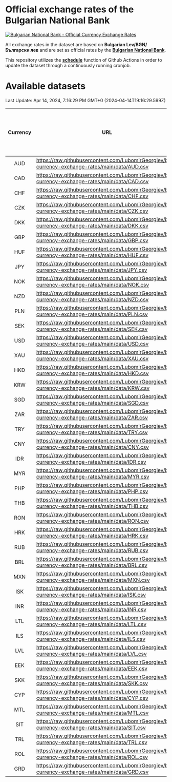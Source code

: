 # Official exchange rates of the Bulgarian National Bank

[![Bulgarian National Bank - Official Currency Exchange Rates](https://github.com/LubomirGeorgiev/bnb-currency-exchange-rates/actions/workflows/update-rates.yml/badge.svg?branch=main)](https://github.com/LubomirGeorgiev/bnb-currency-exchange-rates/actions/workflows/update-rates.yml)

All exchange rates in the dataset are based on **Bulgarian Lev/BGN/Български лев** and are set as official rates by the [**Bulgarian National Bank**](https://www.bnb.bg/Statistics/StExternalSector/StExchangeRates/StERForeignCurrencies/index.htm?toLang=_EN).

This repository utilizes the [**schedule**](https://docs.github.com/en/actions/reference/events-that-trigger-workflows) function of Github Actions in order to update the dataset through a continuously running cronjob.

# Available datasets

<!-- START LINKS (DO NOT EVER FU*ING DELETE THIS COMMENT FOR THE LOVE OF YOUR LIFE!!! IF YOU ARE CURIOS HOW IT WORKS, YOU CAN HAVE A LOOK AT ./src/updateReadme.ts) -->

Last Update: Apr 14, 2024, 7:16:29 PM GMT+0 (2024-04-14T19:16:29.599Z)

| Currency | URL                                                                                             | Number of records | Number of missing days that were filled in |
| :------: | ----------------------------------------------------------------------------------------------- | :---------------: | :----------------------------------------: |
|   AUD    | https://raw.githubusercontent.com/LubomirGeorgiev/bnb-currency-exchange-rates/main/data/AUD.csv |       8953        |                    2769                    |
|   CAD    | https://raw.githubusercontent.com/LubomirGeorgiev/bnb-currency-exchange-rates/main/data/CAD.csv |       8953        |                    2769                    |
|   CHF    | https://raw.githubusercontent.com/LubomirGeorgiev/bnb-currency-exchange-rates/main/data/CHF.csv |       8953        |                    2769                    |
|   CZK    | https://raw.githubusercontent.com/LubomirGeorgiev/bnb-currency-exchange-rates/main/data/CZK.csv |       8953        |                    2769                    |
|   DKK    | https://raw.githubusercontent.com/LubomirGeorgiev/bnb-currency-exchange-rates/main/data/DKK.csv |       8953        |                    2769                    |
|   GBP    | https://raw.githubusercontent.com/LubomirGeorgiev/bnb-currency-exchange-rates/main/data/GBP.csv |       8953        |                    2769                    |
|   HUF    | https://raw.githubusercontent.com/LubomirGeorgiev/bnb-currency-exchange-rates/main/data/HUF.csv |       8953        |                    2769                    |
|   JPY    | https://raw.githubusercontent.com/LubomirGeorgiev/bnb-currency-exchange-rates/main/data/JPY.csv |       8953        |                    2769                    |
|   NOK    | https://raw.githubusercontent.com/LubomirGeorgiev/bnb-currency-exchange-rates/main/data/NOK.csv |       8953        |                    2769                    |
|   NZD    | https://raw.githubusercontent.com/LubomirGeorgiev/bnb-currency-exchange-rates/main/data/NZD.csv |       8953        |                    2769                    |
|   PLN    | https://raw.githubusercontent.com/LubomirGeorgiev/bnb-currency-exchange-rates/main/data/PLN.csv |       8953        |                    2769                    |
|   SEK    | https://raw.githubusercontent.com/LubomirGeorgiev/bnb-currency-exchange-rates/main/data/SEK.csv |       8953        |                    2769                    |
|   USD    | https://raw.githubusercontent.com/LubomirGeorgiev/bnb-currency-exchange-rates/main/data/USD.csv |       8953        |                    2769                    |
|   XAU    | https://raw.githubusercontent.com/LubomirGeorgiev/bnb-currency-exchange-rates/main/data/XAU.csv |       8953        |                    2771                    |
|   HKD    | https://raw.githubusercontent.com/LubomirGeorgiev/bnb-currency-exchange-rates/main/data/HKD.csv |       8651        |                    2678                    |
|   KRW    | https://raw.githubusercontent.com/LubomirGeorgiev/bnb-currency-exchange-rates/main/data/KRW.csv |       8651        |                    2678                    |
|   SGD    | https://raw.githubusercontent.com/LubomirGeorgiev/bnb-currency-exchange-rates/main/data/SGD.csv |       8651        |                    2678                    |
|   ZAR    | https://raw.githubusercontent.com/LubomirGeorgiev/bnb-currency-exchange-rates/main/data/ZAR.csv |       8651        |                    2678                    |
|   TRY    | https://raw.githubusercontent.com/LubomirGeorgiev/bnb-currency-exchange-rates/main/data/TRY.csv |       7134        |                    2209                    |
|   CNY    | https://raw.githubusercontent.com/LubomirGeorgiev/bnb-currency-exchange-rates/main/data/CNY.csv |       7014        |                    2173                    |
|   IDR    | https://raw.githubusercontent.com/LubomirGeorgiev/bnb-currency-exchange-rates/main/data/IDR.csv |       7014        |                    2173                    |
|   MYR    | https://raw.githubusercontent.com/LubomirGeorgiev/bnb-currency-exchange-rates/main/data/MYR.csv |       7014        |                    2173                    |
|   PHP    | https://raw.githubusercontent.com/LubomirGeorgiev/bnb-currency-exchange-rates/main/data/PHP.csv |       7014        |                    2173                    |
|   THB    | https://raw.githubusercontent.com/LubomirGeorgiev/bnb-currency-exchange-rates/main/data/THB.csv |       7014        |                    2173                    |
|   RON    | https://raw.githubusercontent.com/LubomirGeorgiev/bnb-currency-exchange-rates/main/data/RON.csv |       6955        |                    2155                    |
|   HRK    | https://raw.githubusercontent.com/LubomirGeorgiev/bnb-currency-exchange-rates/main/data/HRK.csv |       6545        |                    2025                    |
|   RUB    | https://raw.githubusercontent.com/LubomirGeorgiev/bnb-currency-exchange-rates/main/data/RUB.csv |       6245        |                    1932                    |
|   BRL    | https://raw.githubusercontent.com/LubomirGeorgiev/bnb-currency-exchange-rates/main/data/BRL.csv |       6044        |                    1876                    |
|   MXN    | https://raw.githubusercontent.com/LubomirGeorgiev/bnb-currency-exchange-rates/main/data/MXN.csv |       6044        |                    1876                    |
|   ISK    | https://raw.githubusercontent.com/LubomirGeorgiev/bnb-currency-exchange-rates/main/data/ISK.csv |       5951        |                    1845                    |
|   INR    | https://raw.githubusercontent.com/LubomirGeorgiev/bnb-currency-exchange-rates/main/data/INR.csv |       5677        |                    1762                    |
|   LTL    | https://raw.githubusercontent.com/LubomirGeorgiev/bnb-currency-exchange-rates/main/data/LTL.csv |       5150        |                    1579                    |
|   ILS    | https://raw.githubusercontent.com/LubomirGeorgiev/bnb-currency-exchange-rates/main/data/ILS.csv |       4955        |                    1545                    |
|   LVL    | https://raw.githubusercontent.com/LubomirGeorgiev/bnb-currency-exchange-rates/main/data/LVL.csv |       4785        |                    1465                    |
|   EEK    | https://raw.githubusercontent.com/LubomirGeorgiev/bnb-currency-exchange-rates/main/data/EEK.csv |       3995        |                    1221                    |
|   SKK    | https://raw.githubusercontent.com/LubomirGeorgiev/bnb-currency-exchange-rates/main/data/SKK.csv |       2969        |                    911                     |
|   CYP    | https://raw.githubusercontent.com/LubomirGeorgiev/bnb-currency-exchange-rates/main/data/CYP.csv |       2905        |                    889                     |
|   MTL    | https://raw.githubusercontent.com/LubomirGeorgiev/bnb-currency-exchange-rates/main/data/MTL.csv |       2603        |                    798                     |
|   SIT    | https://raw.githubusercontent.com/LubomirGeorgiev/bnb-currency-exchange-rates/main/data/SIT.csv |       2543        |                    779                     |
|   TRL    | https://raw.githubusercontent.com/LubomirGeorgiev/bnb-currency-exchange-rates/main/data/TRL.csv |       1817        |                    558                     |
|   ROL    | https://raw.githubusercontent.com/LubomirGeorgiev/bnb-currency-exchange-rates/main/data/ROL.csv |       1696        |                    523                     |
|   GRD    | https://raw.githubusercontent.com/LubomirGeorgiev/bnb-currency-exchange-rates/main/data/GRD.csv |        361        |                    109                     |

<!-- END LINKS (DO NOT EVER FU*ING DELETE THIS COMMENT FOR THE LOVE OF YOUR LIFE!!! IF YOU ARE CURIOS HOW IT WORKS, YOU CAN HAVE A LOOK AT ./src/updateReadme.ts) -->
